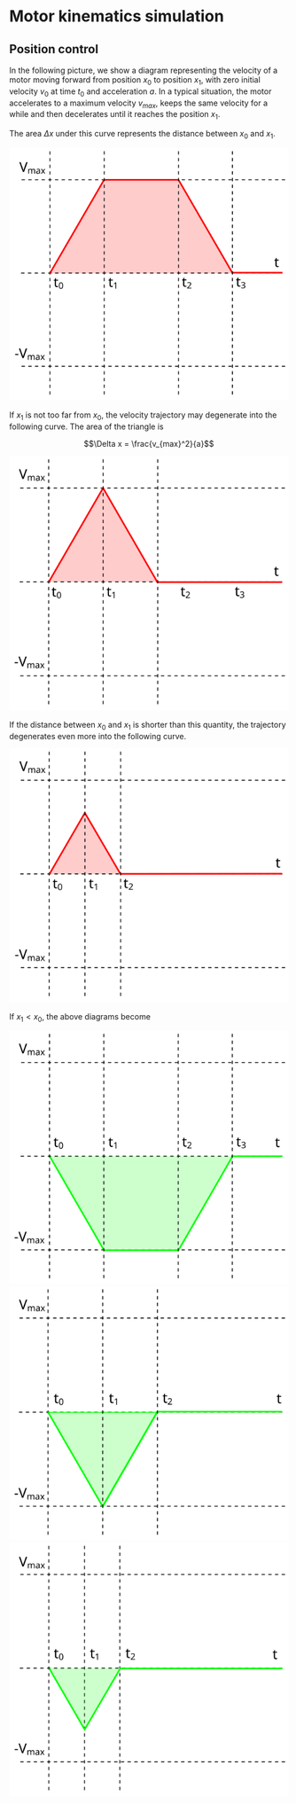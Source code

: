 # Motor kinematics simulation

## Position control

In the following picture, we show a diagram representing the velocity of a motor moving forward from position $x_0$ to position $x_1$, with zero initial velocity $v_0$ at time $t_0$ and acceleration $a$. In a typical situation, the motor accelerates to a maximum velocity $v_{max}$, keeps the same velocity for a while and then decelerates until it reaches the position $x_1$.

The area $\Delta x$ under this curve represents the distance between $x_0$ and $x_1$.

<img src="images/forward_1.svg">

If $x_1$ is not too far from $x_0$, the velocity trajectory may degenerate into the following curve. The area of the triangle is

$$\Delta x = \frac{v_{max}^2}{a}$$

<img src="images/forward_2.svg">

If the distance between $x_0$ and $x_1$ is shorter than this quantity, the trajectory degenerates even more into the following curve.

<img src="images/forward_3.svg">

If $x_1 < x_0$, the above diagrams become

<img src="images/reverse_1.svg">
<img src="images/reverse_2.svg">
<img src="images/reverse_3.svg">
